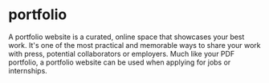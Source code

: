 # portfolio
A portfolio website is a curated, online space that showcases your best work. It's one of the most practical and memorable ways to share your work with press, potential collaborators or employers. Much like your PDF portfolio, a portfolio website can be used when applying for jobs or internships.
